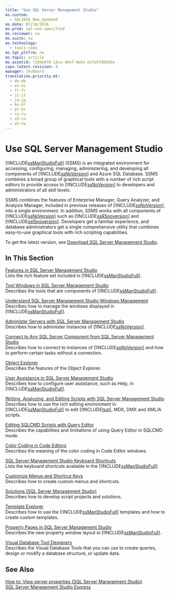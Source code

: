 ```yaml
---
title: "Use SQL Server Management Studio"
ms.custom: 
  - SQL2016_New_Updated
ms.date: 07/18/2016
ms.prod: sql-non-specified
ms.reviewer: na
ms.suite: na
ms.technology: 
  - tools-ssms
ms.tgt_pltfrm: na
ms.topic: article
ms.assetid: f289e978-14ca-46ef-9e61-e1fe5fd593be
caps.latest.revision: 8
manager: jhubbard
translation.priority.mt: 
  - de-de
  - es-es
  - fr-fr
  - it-it
  - ja-jp
  - ko-kr
  - pt-br
  - ru-ru
  - zh-cn
  - zh-tw
---
```

# Use SQL Server Management Studio
[!INCLUDE[ssManStudioFull](../content/includes/ssManStudioFull_md.md)] (SSMS) is an integrated environment for accessing, configuring, managing, administering, and developing all components of [!INCLUDE[ssNoVersion](../content/includes/ssNoVersion_md.md)] and Azure SQL Database. SSMS combines a broad group of graphical tools with a number of rich script editors to provide access to [!INCLUDE[ssNoVersion](../content/includes/ssNoVersion_md.md)] to developers and administrators of all skill levels.  
  
SSMS combines the features of Enterprise Manager, Query Analyzer, and Analysis Manager, included in previous releases of [!INCLUDE[ssNoVersion](../content/includes/ssNoVersion_md.md)], into a single environment. In addition, SSMS works with all components of [!INCLUDE[ssNoVersion](../content/includes/ssNoVersion_md.md)] such as [!INCLUDE[ssRSnoversion](../content/includes/ssRSnoversion_md.md)] and [!INCLUDE[ssISnoversion](../content/includes/ssISnoversion_md.md)]. Developers get a familiar experience, and database administrators get a single comprehensive utility that combines easy-to-use graphical tools with rich scripting capabilities.  
  
To get the latest version, see [Download SQL Server Management Studio](https://msdn.microsoft.com/library/mt238290.aspx).  
  
## In This Section  
[Features in SQL Server Management Studio](../content/Features-in-SQL-Server-Management-Studio.md)  
Lists the rich feature set included in [!INCLUDE[ssManStudioFull](../content/includes/ssManStudioFull_md.md)].  
  
[Tool Windows in SQL Server Management Studio](../content/Tool-Windows-in-SQL-Server-Management-Studio.md)  
Describes the tools that are components of [!INCLUDE[ssManStudioFull](../content/includes/ssManStudioFull_md.md)].  
  
[Understand SQL Server Management Studio Windows Management](../content/Understand-SQL-Server-Management-Studio-Windows-Management.md)  
Describes how to manage the windows displayed in [!INCLUDE[ssManStudioFull](../content/includes/ssManStudioFull_md.md)].  
  
[Administer Servers with SQL Server Management Studio](../content/Administer-Servers-with-SQL-Server-Management-Studio.md)  
Describes how to administer instances of [!INCLUDE[ssNoVersion](../content/includes/ssNoVersion_md.md)].  
  
[Connect to Any SQL Server Component from SQL Server Management Studio](../content/Connect-to-Any-SQL-Server-Component-from-SQL-Server-Management-Studio.md)  
Describes how to connect to instances of [!INCLUDE[ssNoVersion](../content/includes/ssNoVersion_md.md)] and how to perform certain tasks without a connection.  
  
[Object Explorer](../content/Object-Explorer.md)  
Describes the features of the Object Explorer.  
  
[User Assistance in SQL Server Management Studio](../content/User-Assistance-in-SQL-Server-Management-Studio.md)  
Describes how to configure user assistance, such as Help, in [!INCLUDE[ssManStudioFull](../content/includes/ssManStudioFull_md.md)].  
  
[Writing, Analyzing, and Editing Scripts with SQL Server Management Studio](assetId:///062051e4-4b77-4969-98ae-d2547c24ce3e)  
Describes how to use the rich editing environment in [!INCLUDE[ssManStudioFull](../content/includes/ssManStudioFull_md.md)] to edit [!INCLUDE[tsql](../content/includes/tsql_md.md)], MDX, DMX and XML/A scripts.  
  
[Editing SQLCMD Scripts with Query Editor](assetId:///f77b866d-c330-47c9-9e74-0b8d8dff4b31)  
Describes the capabilities and limitations of using Query Editor in SQLCMD mode.  
  
[Color Coding in Code Editors](assetId:///802882dc-c997-4e3f-8a01-994bb43169ae)  
Describes the meaning of the color coding in Code Editor windows.  
  
[SQL Server Management Studio Keyboard Shortcuts](assetId:///98baaac4-0727-4ce4-8bfe-c63793ae69b8)  
Lists the keyboard shortcuts available in the [!INCLUDE[ssManStudioFull](../content/includes/ssManStudioFull_md.md)].  
  
[Customize Menus and Shortcut Keys](../content/Customize-Menus-and-Shortcut-Keys.md)  
Describes how to create custom menus and shortcuts.  
  
[Solutions &#40;SQL Server Management Studio&#41;](../content/Solutions--SQL-Server-Management-Studio-.md)  
Describes how to develop script projects and solutions.  
  
[Template Explorer](../content/Template-Explorer.md)  
Describes how to use the [!INCLUDE[ssManStudioFull](../content/includes/ssManStudioFull_md.md)] templates and how to create custom templates.  
  
[Property Pages in SQL Server Management Studio](../content/Property-Pages-in-SQL-Server-Management-Studio.md)  
Describes the new property window layout in [!INCLUDE[ssManStudioFull](../content/includes/ssManStudioFull_md.md)].  
  
[Visual Database Tool Designers](../content/Visual-Database-Tool-Designers.md)  
Describes the Visual Database Tools that you can use to create queries, design or modify a database structure, or update data.  
  
## See Also  
[How to: View server properties (SQL Server Management Studio)](assetId:///55f3ac04-5626-4ad2-96bd-a1f1b079659d)  
[SQL Server Management Studio Express](assetId:///1a7fb3e5-51c9-437f-a8b7-10f777c4d3b7)  
  
